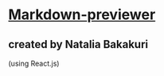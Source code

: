 # [Markdown-previewer](https://theonomimc.github.io/Markdown-previewer/)
## created by Natalia Bakakuri

(using React.js)
